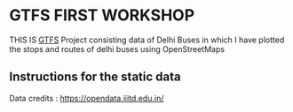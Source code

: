 # GTFS FIRST WORKSHOP

THIS IS [GTFS](https://developers.google.com/transit/gtfs) Project consisting data of Delhi Buses in which I have plotted the stops and routes of delhi buses using OpenStreetMaps

## Instructions for the  static data


Data credits : https://opendata.iiitd.edu.in/
